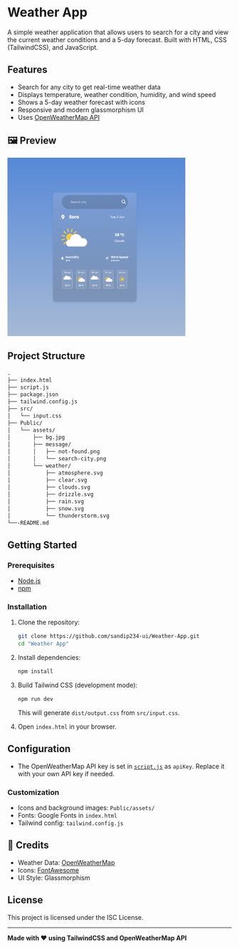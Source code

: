 # Weather App

A simple weather application that allows users to search for a city and view the current weather conditions and a 5-day forecast. Built with HTML, CSS (TailwindCSS), and JavaScript.

## Features

- Search for any city to get real-time weather data
- Displays temperature, weather condition, humidity, and wind speed
- Shows a 5-day weather forecast with icons
- Responsive and modern glassmorphism UI
- Uses [OpenWeatherMap API](https://openweathermap.org/api)

## 🖼️ Preview

<img src="Public/assets/preview.png" alt="Weather App Screenshot" width="400" height="400"/>

## Project Structure

```
.
├── index.html
├── script.js
├── package.json
├── tailwind.config.js
├── src/
│   └── input.css
├── Public/
│   └── assets/
│       ├── bg.jpg
│       ├── message/
│       │   ├── not-found.png
│       │   └── search-city.png
│       └── weather/
│           ├── atmosphere.svg
│           ├── clear.svg
│           ├── clouds.svg
│           ├── drizzle.svg
│           ├── rain.svg
│           ├── snow.svg
│           └── thunderstorm.svg
└──-README.md
```

## Getting Started

### Prerequisites

- [Node.js](https://nodejs.org/)
- [npm](https://www.npmjs.com/)

### Installation

1. Clone the repository:
    ```sh
    git clone https://github.com/sandip234-ui/Weather-App.git
    cd "Weather App"
    ```

2. Install dependencies:
    ```sh
    npm install
    ```

3. Build Tailwind CSS (development mode):
    ```sh
    npm run dev
    ```
    This will generate `dist/output.css` from `src/input.css`.

4. Open `index.html` in your browser.

## Configuration

- The OpenWeatherMap API key is set in [`script.js`](script.js) as `apiKey`. Replace it with your own API key if needed.

### Customization
- Icons and background images: `Public/assets/`
- Fonts: Google Fonts in `index.html`
- Tailwind config: `tailwind.config.js`

## 🧠 Credits
- Weather Data: [OpenWeatherMap](https://openweathermap.org/)
- Icons: [FontAwesome](https://fontawesome.com/)
- UI Style: Glassmorphism

## License

This project is licensed under the ISC License.

---

**Made with ❤️ using TailwindCSS and OpenWeatherMap API**
